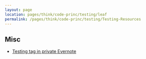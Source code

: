 ```yaml
---
layout: page
location: pages/think/code-princ/testing/leaf
permalink: /pages/think/code-princ/testing/Testing-Resources
---
```



## Misc

- [Testing tag in private Evernote](https://www.evernote.com/client/web?login=true#?an=true&n=dbccb66e-f286-40ac-a13e-93848ca66909&query=tag%1FTesting%1FtagGuid%3A31868955-6c21-4f59-9749-45e9c1edde67%1Eview%3AVIEW%2FALL_NOTES&)
